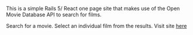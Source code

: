 This is a simple Rails 5/ React one page site that makes use of the Open Movie Database API to search for films. 

Search for a movie. Select an individual film from the results. Visit site [here](https://searchomdb.herokuapp.com/)

